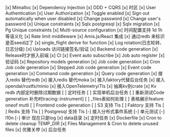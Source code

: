 [x] Mimalloc
[x] Dependency Injection
[x] DDD + CQRS
[x] 时区
[x] User Authentication
[x] User Authorization
[x] Toggle enabled
[x] Sign out automatically when user disabled
[x] Change password
[x] Change user's password
[x] Unique constraints
[x] Sqlx postgresql
[x] Sqlx migration
[x] Pg Unique constraints
[x] Multi-source configuration
[x] 时间配置支持 1d 1h 等语义化
[x] Rate limit middleware
[x] Amis.js/React 集成
[x] 通过redb 来标识是否seed过了
[x] single_flight derive for function
[x] Log rotation(日志轮转、日志分级)
[x] Uploads 访问链接签名/验证
[x] Backend code generation
[x] Release时才嵌入前端
[x] CI
[x] Event auto subscribe
[x] Job auto register
[x] 验证码
[x] Repository models generation
[x] Job code generation
[x] Cron Job code generation
[x] Stepped Job code generation
[x] Event code generation
[x] Command code generation
[x] Query code generation
[x] 接入redis 替代redb
[x] 接入redis 替代moka
[x] 接入faktory代替后台任务
[x] 接入opendal/rustfs/minio
[x] 接入OpenTelemetry/Tls
[x] 抽离kv到crate
[x] Kv redb 内部定时删除过期数据
[ ] 定时任务
[ ] 实现单机后台任务
[ ] 重新测试Code generation 补充#[tracing::instrument]
[ ] _files表如何处理
[ ] 表格展示feature oneof mutli
[ ] Frontend code generation
[ ] S3 支持 Tls
[ ] Faktory 支持 Tls
[ ] Redis 支持 Tls
[ ] Postgresql 支持 Tls
[-] 接入分布式事件系统
[-] 单元测试
[-] l10n
[-] 审计 现在只是log
[x] data目录
[x] 定时任务
[x] Dockerfile
[x] Cron to delete cleanup TEMP_DIR
[x] Files Management & Cron to delete unused files
[x] 优雅关停
[x] 后台任务
